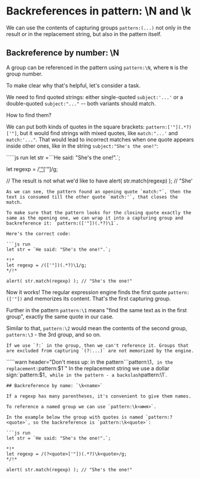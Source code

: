 # Backreferences in pattern: \N and \k

We can use the contents of capturing groups `pattern:(...)` not only in the result or in the replacement string, but also in the pattern itself.

## Backreference by number: \N

A group can be referenced in the pattern using `pattern:\N`, where `N` is the group number.

To make clear why that's helpful, let's consider a task.

We need to find quoted strings: either single-quoted `subject:'...'` or a double-quoted `subject:"..."` -- both variants should match.

How to find them?

We can put both kinds of quotes in the square brackets: `pattern:['"](.*?)['"]`, but it would find strings with mixed quotes, like `match:"...'` and `match:'..."`. That would lead to incorrect matches when one quote appears inside other ones, like in the string `subject:"She's the one!"`:

`````js run let str =```He said: "She's the one!".\`;

let regexp = /['"](https://github.com/CodefulDom/en.javascript.info/tree/a035351fcfceb747760a1d9bd2c652f624999a4a/9-regular-expressions/12-regexp-backreferences/.*?/README.md)\['"\]/g;

// The result is not what we'd like to have alert\( str.match\(regexp\) \); // "She'

```text
As we can see, the pattern found an opening quote `match:"`, then the text is consumed till the other quote `match:'`, that closes the match.

To make sure that the pattern looks for the closing quote exactly the same as the opening one, we can wrap it into a capturing group and backreference it: `pattern:(['"])(.*?)\1`.

Here's the correct code:

```js run
let str = `He said: "She's the one!".`;

*!*
let regexp = /(['"])(.*?)\1/g;
*/!*

alert( str.match(regexp) ); // "She's the one!"
```

Now it works! The regular expression engine finds the first quote `pattern:(['"])` and memorizes its content. That's the first capturing group.

Further in the pattern `pattern:\1` means "find the same text as in the first group", exactly the same quote in our case.

Similar to that, `pattern:\2` would mean the contents of the second group, `pattern:\3` - the 3rd group, and so on.

```text
If we use `?:` in the group, then we can't reference it. Groups that are excluded from capturing `(?:...)` are not memorized by the engine.
```

`````warn header="Don't mess up: in the pattern```pattern:\1`, in the replacement:`pattern:$1`" In the replacement string we use a dollar sign:`pattern:$1`, while in the pattern - a backslash`pattern:\1\`.

```text
## Backreference by name: `\k<name>`

If a regexp has many parentheses, it's convenient to give them names.

To reference a named group we can use `pattern:\k<имя>`.

In the example below the group with quotes is named `pattern:?<quote>`, so the backreference is `pattern:\k<quote>`:

```js run
let str = `He said: "She's the one!".`;

*!*
let regexp = /(?<quote>['"])(.*?)\k<quote>/g;
*/!*

alert( str.match(regexp) ); // "She's the one!"
```


